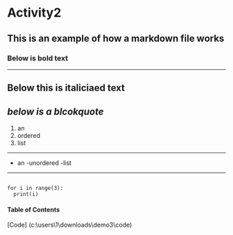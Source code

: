 # Activity2
## This is an example of how a markdown file works
### Below is bold text
---
**Below this is italiciaed text**
---
*below is a blcokquote*
---
1. an 
2. ordered
3. list
---
- an
-unordered
-list
---
```

for i in range(3):
  print(i)

```
#### Table of Contents
[Code] (c:\users\1\downloads\demo3\code)


